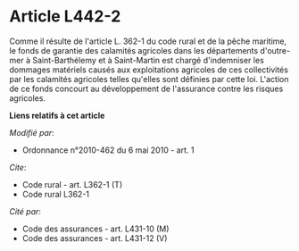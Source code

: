 # Article L442-2

Comme il résulte de l'article L. 362-1 du code rural et de la pêche maritime, le fonds de garantie des calamités agricoles
dans les départements d'outre-mer à Saint-Barthélemy et à Saint-Martin est chargé d'indemniser les dommages matériels causés
aux exploitations agricoles de ces collectivités par les calamités agricoles telles qu'elles sont définies par cette loi.
L'action de ce fonds concourt au développement de l'assurance contre les risques agricoles.

**Liens relatifs à cet article**

_Modifié par_:

  - Ordonnance n°2010-462 du 6 mai 2010 - art. 1

_Cite_:

  - Code rural - art. L362-1 (T)
  - Code rural L362-1

_Cité par_:

  - Code des assurances - art. L431-10 (M)
  - Code des assurances - art. L431-12 (V)
